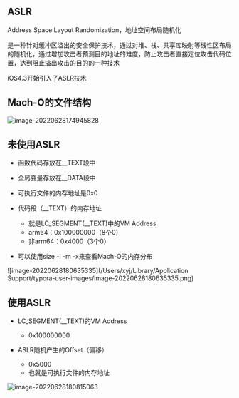 ## ASLR

Address Space Layout Randomization，地址空间布局随机化

是一种针对缓冲区溢出的安全保护技术，通过对堆、栈、共享库映射等线性区布局的随机化，通过增加攻击者预测目的地址的难度，防止攻击者直接定位攻击代码位置，达到阻止溢出攻击的目的的一种技术

iOS4.3开始引入了ASLR技术

## Mach-O的文件结构

![image-20220628174945828](http://xingyajie.oss-cn-hangzhou.aliyuncs.com/uPic/image-20220628174945828.png)

## 未使用ASLR

- 函数代码存放在__TEXT段中

- 全局变量存放在__DATA段中

- 可执行文件的内存地址是0x0

- 代码段（__TEXT）的内存地址

  - 就是LC_SEGMENT(__TEXT)中的VM Address
  - arm64：0x100000000（8个0）
  - 非arm64：0x4000（3个0）

- 可以使用size -l -m -x来查看Mach-O的内存分布

  

![image-20220628180635335](/Users/xyj/Library/Application Support/typora-user-images/image-20220628180635335.png)

## 使用ASLR

- LC_SEGMENT(__TEXT)的VM Address

  - 0x100000000

  

- ASLR随机产生的Offset（偏移）

  - 0x5000
  - 也就是可执行文件的内存地址

![image-20220628180815063](http://xingyajie.oss-cn-hangzhou.aliyuncs.com/uPic/image-20220628180815063.png)
